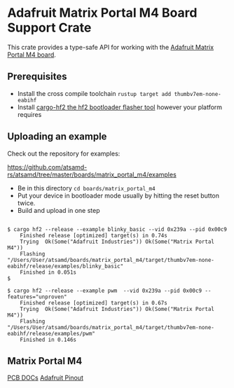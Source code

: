 # Adafruit Matrix Portal M4 Board Support Crate

This crate provides a type-safe API for working with the [Adafruit Matrix Portal M4
board](https://www.adafruit.com/product/4745).

## Prerequisites
* Install the cross compile toolchain `rustup target add thumbv7em-none-eabihf`
* Install [cargo-hf2 the hf2 bootloader flasher tool](https://crates.io/crates/cargo-hf2) however your platform requires

## Uploading an example
Check out the repository for examples:

https://github.com/atsamd-rs/atsamd/tree/master/boards/matrix_portal_m4/examples

* Be in this directory `cd boards/matrix_portal_m4`
* Put your device in bootloader mode usually by hitting the reset button twice.
* Build and upload in one step
```

$ cargo hf2 --release --example blinky_basic --vid 0x239a --pid 0x00c9
    Finished release [optimized] target(s) in 0.74s
    Trying  Ok(Some("Adafruit Industries")) Ok(Some("Matrix Portal M4"))
    Flashing "/Users/User/atsamd/boards/matrix_portal_m4/target/thumbv7em-none-eabihf/release/examples/blinky_basic"
    Finished in 0.051s
$
```
```
$ cargo hf2 --release --example pwm  --vid 0x239a --pid 0x00c9 --features="unproven"
    Finished release [optimized] target(s) in 0.67s
    Trying  Ok(Some("Adafruit Industries")) Ok(Some("Matrix Portal M4"))
    Flashing "/Users/User/atsamd/boards/matrix_portal_m4/target/thumbv7em-none-eabihf/release/examples/pwm"
    Finished in 0.146s
```

## Matrix Portal M4
[PCB DOCs](https://github.com/adafruit/Adafruit-MatrixPortal-M4-PCB/tree/main)
[Adafruit Pinout](https://cdn-learn.adafruit.com/assets/assets/000/111/881/original/led_matrices_Adafruit_MatrixPortal_M4_Pinout.png?1653078587)